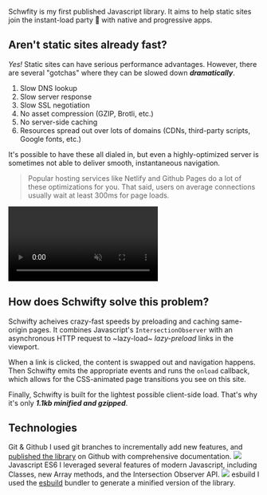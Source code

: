 Schwfity is my first published Javascript library. It aims to help static sites join the instant-load party 🥳 with native and progressive apps.

## Aren't static sites already fast?
*Yes!* Static sites can have serious performance advantages. However, there are several "gotchas" where they can be slowed down ***dramatically***.

1. Slow DNS lookup
2. Slow server response
3. Slow SSL negotiation
4. No asset compression (GZIP, Brotli, etc.)
5. No server-side caching
6. Resources spread out over lots of domains (CDNs, third-party scripts, Google fonts, etc.)

It's possible to have these all dialed in, but even a highly-optimized server is sometimes not able to deliver smooth, instantaneous navigation.

> Popular hosting services like Netlify and Github Pages do a lot of these optimizations for you. That said, users on average connections usually wait at least 300ms for page loads.

<video autoplay playsinline loop muted src="/_assets/images/schwifty/speedDemo.mp4"></video>

## How does Schwifty solve this problem?
Schwifty acheives crazy-fast speeds by preloading and caching same-origin pages. It combines Javascript's `IntersectionObserver` with an asynchronous HTTP request to ~lazy-load~ *lazy-preload* links in the viewport.

When a link is clicked, the content is swapped out and navigation happens. Then Schwifty emits the appropriate events and runs the `onload` callback, which allows for the CSS-animated page transitions you see on this site.

Finally, Schwifty is built for the lightest possible client-side load. That's why it's only ***1.1kb minified and gzipped***.

## Technologies

<div class="technologies grid">

<Brick use="_bricks/atoms/tech.html">
	<TechName>Git & Github</TechName>
	<TechUse>
		I used git branches to incrementally add new features, and <a target="_blank" href="https://github.com/bradeneast/schwifty">published the library</a> on Github with comprehensive documentation.
	</TechUse>
	<TechLogo>
		<img src="/_assets/images/technologies/github.svg" />
	</TechLogo>
</Brick>

<Brick use="_bricks/atoms/tech.html">
	<TechName>Javascript ES6</TechName>
	<TechUse>
		I leveraged several features of modern Javascript, including Classes, new Array methods, and the Intersection Observer API.
	</TechUse>
	<TechLogo>
		<img src="/_assets/images/technologies/javascript.svg" />
	</TechLogo>
</Brick>

<Brick use="_bricks/atoms/tech.html">
	<TechName>esbuild</TechName>
	<TechUse>
		I used the <a target="_blank" href="https://github.com/evanw/esbuild">esbuild</a> bundler to generate a minified version of the library.
	</TechUse>
</Brick>

</div>